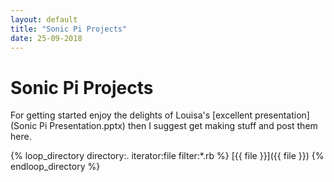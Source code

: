 ```yaml
---
layout: default
title: "Sonic Pi Projects"
date: 25-09-2018
---
```

# Sonic Pi Projects

For getting started enjoy the delights of Louisa's [excellent presentation](Sonic Pi Presentation.pptx) then I suggest get making stuff and post them here.

{% loop_directory directory:. iterator:file filter:*.rb %}
   [{{ file }}]({{ file }})
{% endloop_directory %}
